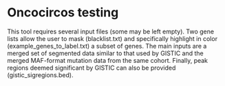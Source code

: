# Oncocircos testing
This tool requires several input files (some may be left empty). Two gene lists allow the user to mask (blacklist.txt) and specifically highlight in color (example_genes_to_label.txt) a subset of genes. The main inputs are a merged set of segmented data similar to that used by GISTIC and the merged MAF-format mutation data from the same cohort. Finally, peak regions deemed significant by GISTIC can also be provided (gistic_sigregions.bed).
